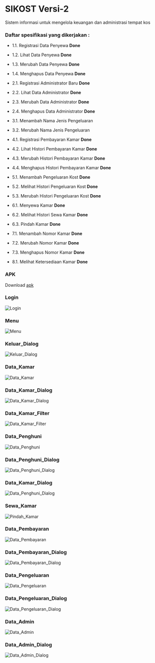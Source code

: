 # SIKOST Versi-2

Sistem informasi untuk mengelola keuangan dan administrasi tempat kos

### Daftar spesifikasi yang dikerjakan :

- 1.1.	Registrasi Data Penyewa **Done**
- 1.2.	Lihat Data Penyewa **Done**

- 1.3.	Merubah Data Penyewa **Done**
- 1.4.	Menghapus Data Penyewa **Done**
- 2.1.	Registrasi Administrator Baru **Done**
- 2.2.	Lihat Data Administrator **Done**
- 2.3.	Merubah Data Administrator **Done**
- 2.4.	Menghapus Data Administrator **Done**
- 3.1.	Menambah Nama Jenis Pengeluaran
- 3.2.	Merubah Nama Jenis Pengeluaran
- 4.1.	Registrasi Pembayaran Kamar **Done**
- 4.2.	Lihat Histori Pembayaran Kamar **Done**
- 4.3.	Merubah Histori Pembayaran Kamar **Done**
- 4.4.	Menghapus Histori Pembayaran Kamar **Done**
- 5.1.	Menambah Pengeluaran Kost **Done**
- 5.2.	Melihat Histori Pengeluaran Kost **Done**
- 5.3.	Merubah Histori Pengeluaran Kost **Done**
- 6.1.	Menyewa Kamar **Done**
- 6.2.	Melihat Histori Sewa Kamar **Done**
- 6.3.	Pindah Kamar **Done**
- 7.1.	Menambah Nomor Kamar **Done**
- 7.2.	Merubah Nomor Kamar **Done**
- 7.3.	Menghapus Nomor Kamar **Done**
- 8.1.	Melihat Ketersediaan Kamar **Done**


### APK
Download [apk](https://github.com/dzakybd/SIKOST/blob/Versi-2/Dokumentasi-v2/app-release-v2.apk?raw=true)

### Login
![Login](https://github.com/dzakybd/SIKOST/blob/Versi-2/Dokumentasi-v2/Screenshot-v2/Login.png?raw=true)

### Menu
![Menu](https://github.com/dzakybd/SIKOST/blob/Versi-2/Dokumentasi-v2/Screenshot-v2/Menu.png?raw=true)

### Keluar_Dialog
![Keluar_Dialog](https://github.com/dzakybd/SIKOST/blob/Versi-2/Dokumentasi-v2/Screenshot-v2/Keluar_Dialog.png?raw=true)

### Data_Kamar
![Data_Kamar](https://github.com/dzakybd/SIKOST/blob/Versi-2/Dokumentasi-v2/Screenshot-v2/Data_Kamar.png?raw=true)

### Data_Kamar_Dialog
![Data_Kamar_Dialog](https://github.com/dzakybd/SIKOST/blob/Versi-2/Dokumentasi-v2/Screenshot-v2/Data_Kamar_Dialog.png?raw=true)

### Data_Kamar_Filter
![Data_Kamar_Filter](https://github.com/dzakybd/SIKOST/blob/Versi-2/Dokumentasi-v2/Screenshot-v2/Data_Kamar_Filter.png?raw=true)

### Data_Penghuni
![Data_Penghuni](https://github.com/dzakybd/SIKOST/blob/Versi-2/Dokumentasi-v2/Screenshot-v2/Data_Penghuni.png?raw=true)

### Data_Penghuni_Dialog
![Data_Penghuni_Dialog](https://github.com/dzakybd/SIKOST/blob/Versi-2/Dokumentasi-v2/Screenshot-v2/Data_Penghuni_Dialog.png?raw=true)

### Data_Kamar_Dialog
![Data_Penghuni_Dialog](https://github.com/dzakybd/SIKOST/blob/Versi-2/Dokumentasi-v2/Screenshot-v2/Data_Penghuni_Dialog.png?raw=true)

### Sewa_Kamar
![Pindah_Kamar](https://github.com/dzakybd/SIKOST/blob/Versi-2/Dokumentasi-v2/Screenshot-v2/Sewa_Kamar.png?raw=true)

### Data_Pembayaran
![Data_Pembayaran](https://github.com/dzakybd/SIKOST/blob/Versi-2/Dokumentasi-v2/Screenshot-v2/Data_Pembayaran.png?raw=true)

### Data_Pembayaran_Dialog
![Data_Pembayaran_Dialog](https://github.com/dzakybd/SIKOST/blob/Versi-2/Dokumentasi-v2/Screenshot-v2/Data_Pembayaran_Dialog.png?raw=true)

### Data_Pengeluaran
![Data_Pengeluaran](https://github.com/dzakybd/SIKOST/blob/Versi-2/Dokumentasi-v2/Screenshot-v2/Data_Pengeluaran.png?raw=true)

### Data_Pengeluaran_Dialog
![Data_Pengeluaran_Dialog](https://github.com/dzakybd/SIKOST/blob/Versi-2/Dokumentasi-v2/Screenshot-v2/Data_Pengeluaran_Dialog.png?raw=true)

### Data_Admin
![Data_Admin](https://github.com/dzakybd/SIKOST/blob/Versi-2/Dokumentasi-v2/Screenshot-v2/Data_Admin.png?raw=true)

### Data_Admin_Dialog
![Data_Admin_Dialog](https://github.com/dzakybd/SIKOST/blob/Versi-2/Dokumentasi-v2/Screenshot-v2/Data_Admin_Dialog.png?raw=true)